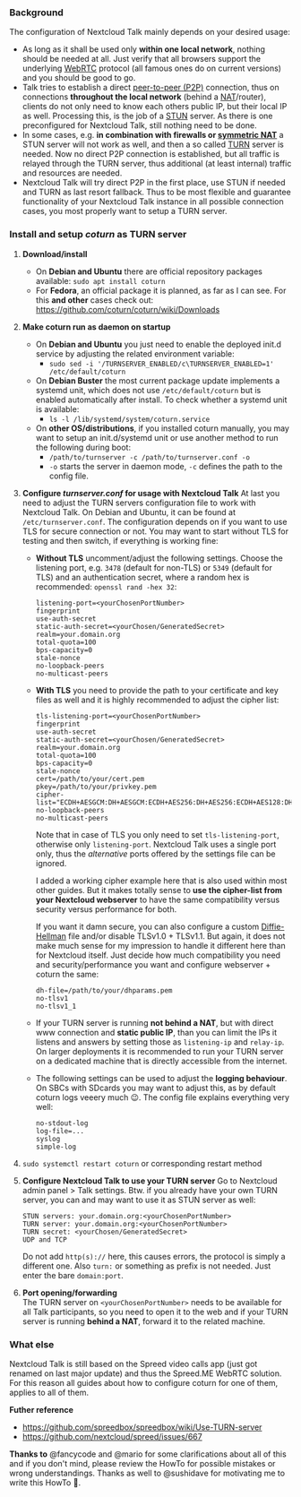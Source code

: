 <!--
 ~ SPDX-FileCopyrightText: 2018-2024 Nextcloud GmbH and Nextcloud contributors
 ~ SPDX-License-Identifier: GPL-3.0-or-later
-->
### Background
The configuration of Nextcloud Talk mainly depends on your desired usage:
- As long as it shall be used only **within one local network**, nothing should be needed at all. Just verify that all browsers support the underlying [WebRTC](https://en.wikipedia.org/wiki/WebRTC) protocol (all famous ones do on current versions) and you should be good to go.
- Talk tries to establish a direct [peer-to-peer (P2P)](https://en.wikipedia.org/wiki/Peer-to-peer) connection, thus on connections **throughout the local network** (behind a [NAT](https://en.wikipedia.org/wiki/Network_address_translation)/router), clients do not only need to know each others public IP, but their local IP as well. Processing this, is the job of a [STUN](https://en.wikipedia.org/wiki/STUN) server. As there is one preconfigured for Nextcloud Talk, still nothing need to be done.
- In some cases, e.g. **in combination with firewalls or [symmetric NAT](https://en.wikipedia.org/wiki/Network_address_translation#Symmetric_NAT)** a STUN server will not work as well, and then a so called [TURN](https://en.wikipedia.org/wiki/Traversal_Using_Relays_around_NAT) server is needed. Now no direct P2P connection is established, but all traffic is relayed through the TURN server, thus additional (at least internal) traffic and resources are needed.
- Nextcloud Talk will try direct P2P in the first place, use STUN if needed and TURN as last resort fallback. Thus to be most flexible and guarantee functionality of your Nextcloud Talk instance in all possible connection cases, you most properly want to setup a TURN server.

### Install and setup _coturn_ as TURN server
1. **Download/install**
   - On **Debian and Ubuntu** there are official repository packages available:
`sudo apt install coturn`
   - For **Fedora**, an official package it is planned, as far as I can see. For this **and other** cases check out: https://github.com/coturn/coturn/wiki/Downloads

2. **Make coturn run as daemon on startup**
   - On **Debian and Ubuntu** you just need to enable the deployed init.d service by adjusting the related environment variable:
      - `sudo sed -i '/TURNSERVER_ENABLED/c\TURNSERVER_ENABLED=1' /etc/default/coturn`
   - On **Debian Buster** the most current package update implements a systemd unit, which does not use `/etc/default/coturn` but is enabled automatically after install. To check whether a systemd unit is available:
      - `ls -l /lib/systemd/system/coturn.service`
   - On **other OS/distributions**, if you installed coturn manually, you may want to setup an init.d/systemd unit or use another method to run the following during boot:
      - `/path/to/turnserver -c /path/to/turnserver.conf -o`
      - `-o` starts the server in daemon mode, `-c` defines the path to the config file.

3. **Configure _turnserver.conf_ for usage with Nextcloud Talk**
At last you need to adjust the TURN servers configuration file to work with Nextcloud Talk. On Debian and Ubuntu, it can be found at `/etc/turnserver.conf`. The configuration depends on if you want to use TLS for secure connection or not. You may want to start without TLS for testing and then switch, if everything is working fine:
   - **Without TLS** uncomment/adjust the following settings. Choose the listening port, e.g. `3478` (default for non-TLS) or `5349` (default for TLS) and an authentication secret, where a random hex is recommended: `openssl rand -hex 32`:

         listening-port=<yourChosenPortNumber>
         fingerprint
         use-auth-secret
         static-auth-secret=<yourChosen/GeneratedSecret>
         realm=your.domain.org
         total-quota=100
         bps-capacity=0
         stale-nonce
         no-loopback-peers
         no-multicast-peers
   - **With TLS** you need to provide the path to your certificate and key files as well and it is highly recommended to adjust the cipher list:

         tls-listening-port=<yourChosenPortNumber>
         fingerprint
         use-auth-secret
         static-auth-secret=<yourChosen/GeneratedSecret>
         realm=your.domain.org
         total-quota=100
         bps-capacity=0
         stale-nonce
         cert=/path/to/your/cert.pem
         pkey=/path/to/your/privkey.pem
         cipher-list="ECDH+AESGCM:DH+AESGCM:ECDH+AES256:DH+AES256:ECDH+AES128:DH+AES:ECDH+3DES:DH+3DES:RSA+AES:RSA+3DES:!ADH:!AECDH:!MD5"
         no-loopback-peers
         no-multicast-peers

     Note that in case of TLS you only need to set `tls-listening-port`, otherwise only `listening-port`. Nextcloud Talk uses a single port only, thus the _alternative_ ports offered by the settings file can be ignored.

     I added a working cipher example here that is also used within most other guides. But it makes totally sense to **use the cipher-list from your Nextcloud webserver** to have the same compatibility versus security versus performance for both.

     If you want it damn secure, you can also configure a custom [Diffie-Hellman](https://en.wikipedia.org/wiki/Diffie–Hellman_key_exchange) file and/or disable TLSv1.0 + TLSv1.1. But again, it does not make much sense for my impression to handle it different here than for Nextcloud itself. Just decide how much compatibility you need and security/performance you want and configure webserver + coturn the same:

         dh-file=/path/to/your/dhparams.pem
         no-tlsv1
         no-tlsv1_1
   - If your TURN server is running **not behind a NAT**, but with direct www connection and **static public IP**, than you can limit the IPs it listens and answers by setting those as `listening-ip` and `relay-ip`. On larger deployments it is recommended to run your TURN server on a dedicated machine that is directly accessible from the internet.
   - The following settings can be used to adjust the **logging behaviour**. On SBCs with SDcards you may want to adjust this, as by default coturn logs veeery much :wink:. The config file explains everything very well:

         no-stdout-log
         log-file=...
         syslog
         simple-log

4. `sudo systemctl restart coturn` or corresponding restart method

5. **Configure Nextcloud Talk to use your TURN server**
Go to Nextcloud admin panel > Talk settings. Btw. if you already have your own TURN server, you can and may want to use it as STUN server as well:

       STUN servers: your.domain.org:<yourChosenPortNumber>
       TURN server: your.domain.org:<yourChosenPortNumber>
       TURN secret: <yourChosen/GeneratedSecret>
       UDP and TCP
   Do not add `http(s)://` here, this causes errors, the protocol is simply a different one. Also `turn:` or something as prefix is not needed. Just enter the bare `domain:port`.

6. **Port opening/forwarding**\
The TURN server on `<yourChosenPortNumber>` needs to be available for all Talk participants, so you need to open it to the web and if your TURN server is running **behind a NAT**, forward it to the related machine.

### What else
 Nextcloud Talk is still based on the Spreed video calls app (just got renamed on last major update) and thus the Spreed.ME WebRTC solution. For this reason all guides about how to configure coturn for one of them, applies to all of them.

**Futher reference**
- https://github.com/spreedbox/spreedbox/wiki/Use-TURN-server
- https://github.com/nextcloud/spreed/issues/667

**Thanks to** @fancycode and @mario for some clarifications about all of this and if you don't mind, please review the HowTo for possible mistakes or wrong understandings.
Thanks as well to @sushidave for motivating me to write this HowTo :slightly_smiling_face:.
